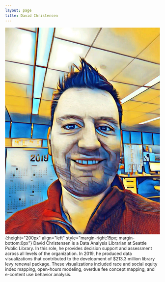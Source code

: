 ```yaml
---
layout: page
title: David Christensen
---
```


![David Christensen](../images/photos/Christensen.jpg){:height="200px" align="left" style="margin-right:15px; margin-bottom:0px"}
David Christensen is a Data Analysis Librarian at Seattle Public Library. In this role, he provides decision support and assessment across all levels of the organization. In 2019, he produced data visualizations that contributed to the development of $213.3 million library levy renewal package. These visualizations included race and social equity index mapping, open-hours modeling, overdue fee concept mapping, and e-content use behavior analysis.
